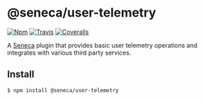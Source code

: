 # @seneca/user-telemetry

[![Npm][BadgeNpm]][Npm]
[![Travis][BadgeTravis]][Travis]
[![Coveralls][BadgeCoveralls]][Coveralls]


A [Seneca](senecajs.org) plugin that provides basic user telemetry operations and integrates with various third party services.


## Install

```sh
$ npm install @seneca/user-telemetry
```



<!--START:action-list-->
<!--END:action-list-->

<!--START:action-desc-->
<!--END:action-desc-->


[BadgeCoveralls]: https://coveralls.io/repos/voxgig/seneca-user-telemetry/badge.svg?branch=master&service=github
[BadgeNpm]: https://badge.fury.io/js/%40seneca%2Fuser-telemetry.svg
[BadgeTravis]: https://travis-ci.org/voxgig/seneca-user-telemetry.svg?branch=master
[Coveralls]: https://coveralls.io/github/voxgig/seneca-user-telemetry?branch=master
[Npm]: https://www.npmjs.com/package/@seneca/user-telemetry
[Travis]: https://travis-ci.org/voxgig/seneca-user-telemetry?branch=master
